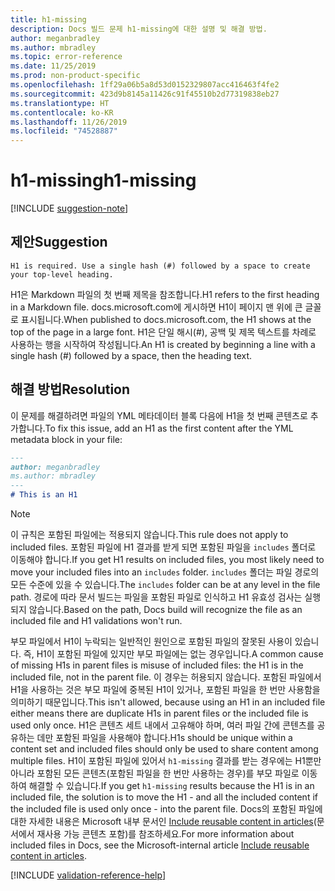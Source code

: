 ```yaml
---
title: h1-missing
description: Docs 빌드 문제 h1-missing에 대한 설명 및 해결 방법.
author: meganbradley
ms.author: mbradley
ms.topic: error-reference
ms.date: 11/25/2019
ms.prod: non-product-specific
ms.openlocfilehash: 1ff29a06b5a8d53d0152329807acc416463f4fe2
ms.sourcegitcommit: 423d9b8145a11426c91f45510b2d77319838eb27
ms.translationtype: HT
ms.contentlocale: ko-KR
ms.lasthandoff: 11/26/2019
ms.locfileid: "74528887"
---
```

# <a name="h1-missing"></a><span data-ttu-id="96991-103">h1-missing</span><span class="sxs-lookup"><span data-stu-id="96991-103">h1-missing</span></span>

[!INCLUDE [suggestion-note](includes/suggestion-note.md)]

## <a name="suggestion"></a><span data-ttu-id="96991-104">제안</span><span class="sxs-lookup"><span data-stu-id="96991-104">Suggestion</span></span>

`H1 is required. Use a single hash (#) followed by a space to create your top-level heading.`

<span data-ttu-id="96991-105">H1은 Markdown 파일의 첫 번째 제목을 참조합니다.</span><span class="sxs-lookup"><span data-stu-id="96991-105">H1 refers to the first heading in a Markdown file.</span></span> <span data-ttu-id="96991-106">docs.microsoft.com에 게시하면 H1이 페이지 맨 위에 큰 글꼴로 표시됩니다.</span><span class="sxs-lookup"><span data-stu-id="96991-106">When published to docs.microsoft.com, the H1 shows at the top of the page in a large font.</span></span> <span data-ttu-id="96991-107">H1은 단일 해시(#), 공백 및 제목 텍스트를 차례로 사용하는 행을 시작하여 작성됩니다.</span><span class="sxs-lookup"><span data-stu-id="96991-107">An H1 is created by beginning a line with a single hash (#) followed by a space, then the heading text.</span></span>

## <a name="resolution"></a><span data-ttu-id="96991-108">해결 방법</span><span class="sxs-lookup"><span data-stu-id="96991-108">Resolution</span></span>

<span data-ttu-id="96991-109">이 문제를 해결하려면 파일의 YML 메타데이터 블록 다음에 H1을 첫 번째 콘텐츠로 추가합니다.</span><span class="sxs-lookup"><span data-stu-id="96991-109">To fix this issue, add an H1 as the first content after the YML metadata block in your file:</span></span>

```markdown
---
author: meganbradley
ms.author: mbradley
---
# This is an H1
```

> [!NOTE]
> <span data-ttu-id="96991-110">이 규칙은 포함된 파일에는 적용되지 않습니다.</span><span class="sxs-lookup"><span data-stu-id="96991-110">This rule does not apply to included files.</span></span> <span data-ttu-id="96991-111">포함된 파일에 H1 결과를 받게 되면 포함된 파일을 `includes` 폴더로 이동해야 합니다.</span><span class="sxs-lookup"><span data-stu-id="96991-111">If you get H1 results on included files, you most likely need to move your included files into an `includes` folder.</span></span> <span data-ttu-id="96991-112">`includes` 폴더는 파일 경로의 모든 수준에 있을 수 있습니다.</span><span class="sxs-lookup"><span data-stu-id="96991-112">The `includes` folder can be at any level in the file path.</span></span> <span data-ttu-id="96991-113">경로에 따라 문서 빌드는 파일을 포함된 파일로 인식하고 H1 유효성 검사는 실행되지 않습니다.</span><span class="sxs-lookup"><span data-stu-id="96991-113">Based on the path, Docs build will recognize the file as an included file and H1 validations won't run.</span></span>
>
> <span data-ttu-id="96991-114">부모 파일에서 H1이 누락되는 일반적인 원인으로 포함된 파일의 잘못된 사용이 있습니다. 즉, H1이 포함된 파일에 있지만 부모 파일에는 없는 경우입니다.</span><span class="sxs-lookup"><span data-stu-id="96991-114">A common cause of missing H1s in parent files is misuse of included files: the H1 is in the included file, not in the parent file.</span></span> <span data-ttu-id="96991-115">이 경우는 허용되지 않습니다. 포함된 파일에서 H1을 사용하는 것은 부모 파일에 중복된 H1이 있거나, 포함된 파일을 한 번만 사용함을 의미하기 때문입니다.</span><span class="sxs-lookup"><span data-stu-id="96991-115">This isn't allowed, because using an H1 in an included file either means there are duplicate H1s in parent files or the included file is used only once.</span></span> <span data-ttu-id="96991-116">H1은 콘텐츠 세트 내에서 고유해야 하며, 여러 파일 간에 콘텐츠를 공유하는 데만 포함된 파일을 사용해야 합니다.</span><span class="sxs-lookup"><span data-stu-id="96991-116">H1s should be unique within a content set and included files should only be used to share content among multiple files.</span></span> <span data-ttu-id="96991-117">H1이 포함된 파일에 있어서 `h1-missing` 결과를 받는 경우에는 H1뿐만 아니라 포함된 모든 콘텐츠(포함된 파일을 한 번만 사용하는 경우)를 부모 파일로 이동하여 해결할 수 있습니다.</span><span class="sxs-lookup"><span data-stu-id="96991-117">If you get `h1-missing` results because the H1 is in an included file, the solution is to move the H1 - and all the included content if the included file is used only once - into the parent file.</span></span> <span data-ttu-id="96991-118">Docs의 포함된 파일에 대한 자세한 내용은 Microsoft 내부 문서인 [Include reusable content in articles](https://review.docs.microsoft.com/en-us/help/contribute/includes-best-practices?branch=master)(문서에서 재사용 가능 콘텐츠 포함)를 참조하세요.</span><span class="sxs-lookup"><span data-stu-id="96991-118">For more information about included files in Docs, see the Microsoft-internal article [Include reusable content in articles](https://review.docs.microsoft.com/en-us/help/contribute/includes-best-practices?branch=master).</span></span>

<!--make sure to add this file to your includes folder and verify the path-->
[!INCLUDE [validation-reference-help](includes/validation-reference-help.md)]
